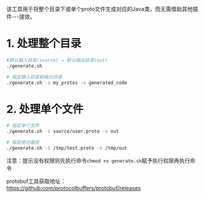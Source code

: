 该工具用于将整个目录下或单个proto文件生成对应的Java类，而无需借助其他插件---提效。

# 1. 处理整个目录
```Bash
#默认输入目录(source) → 默认输出目录(out)
./generate.sh

# 指定输入目录和输出目录
./generate.sh -i my_protos -o generated_code
```

# 2. 处理单个文件
```Bash
# 指定单个文件
./generate.sh -i source/user.proto -o out

# 指定绝对路径
./generate.sh -i /tmp/test.proto -o /tmp/out
```

注意：提示没有权限则先执行命令`chmod +x generate.sh`赋予执行权限再执行命令


protobuf工具获取地址： https://github.com/protocolbuffers/protobuf/releases